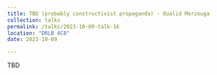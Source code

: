 ```yaml
---
title: TBD (probably constructivist propaganda) - Oualid Merzouga
collection: talks
permalink: /talks/2023-10-09-talk-16
location: "DRLB 4C8"
date: 2023-10-09

---
```


TBD
